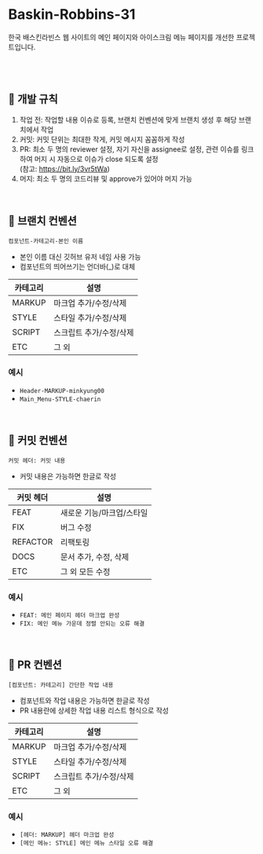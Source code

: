# Baskin-Robbins-31
한국 배스킨라빈스 웹 사이트의 메인 페이지와 아이스크림 메뉴 페이지를 개선한 프로젝트입니다.  
<br/>
<br/>
<br/>


## 📌 개발 규칙
1. 작업 전: 작업할 내용 이슈로 등록, 브랜치 컨벤션에 맞게 브랜치 생성 후 해당 브랜치에서 작업
2. 커밋: 커밋 단위는 최대한 작게, 커밋 메시지 꼼꼼하게 작성
3. PR: 최소 두 명의 reviewer 설정, 자기 자신을 assignee로 설정, 관련 이슈를 링크하여 머지 시 자동으로 이슈가 close 되도록 설정  
  (참고: https://bit.ly/3vr5tWa)
4. 머지: 최소 두 명의 코드리뷰 및 approve가 있어야 머지 가능  
<br/>


## 📌 브랜치 컨벤션
`컴포넌트-카테고리-본인 이름`
- 본인 이름 대신 깃허브 유저 네임 사용 가능
- 컴포넌트의 띄어쓰기는 언더바(_)로 대체

| 카테고리    | 설명                 |
| --------- | ------------------- |
| MARKUP    | 마크업 추가/수정/삭제    |
| STYLE     | 스타일 추가/수정/삭제    |
| SCRIPT    | 스크립트 추가/수정/삭제  |
| ETC       | 그 외                |

### 예시
- `Header-MARKUP-minkyung00`
- `Main_Menu-STYLE-chaerin`
<br/>


## 📌 커밋 컨벤션
`커밋 헤더: 커밋 내용`
- 커밋 내용은 가능하면 한글로 작성

| 커밋 헤더   | 설명                 |
| --------- | ------------------- |
| FEAT      | 새로운 기능/마크업/스타일 |
| FIX       | 버그 수정             |
| REFACTOR  | 리팩토링              |
| DOCS      | 문서 추가, 수정, 삭제   |
| ETC       | 그 외 모든 수정        |

### 예시
- `FEAT: 메인 페이지 헤더 마크업 완성`
- `FIX: 메인 메뉴 가운데 정렬 안되는 오류 해결`
<br/>


## 📌 PR 컨벤션
`[컴포넌트: 카테고리] 간단한 작업 내용`
- 컴포넌트와 작업 내용은 가능하면 한글로 작성
- PR 내용란에 상세한 작업 내용 리스트 형식으로 작성

| 카테고리    | 설명                 |
| --------- | ------------------- |
| MARKUP    | 마크업 추가/수정/삭제    |
| STYLE     | 스타일 추가/수정/삭제    |
| SCRIPT    | 스크립트 추가/수정/삭제  |
| ETC       | 그 외                |

### 예시
- `[헤더: MARKUP] 헤더 마크업 완성`
- `[메인 메뉴: STYLE] 메인 메뉴 스타일 오류 해결`
<br/>

